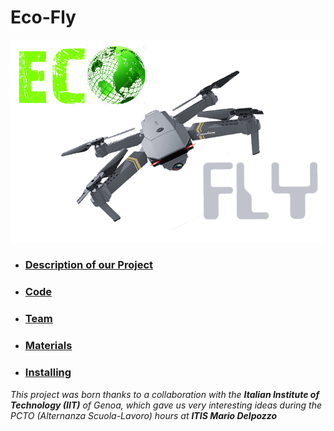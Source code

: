 # Eco-Fly 
![logo](https://github.com/AleDegio/Eco-Fly/blob/master/img/Logo2.png)

* ### [Description of our Project](https://github.com/AleDegio/Eco-Fly/wiki/Description-of-our-Project)
* ### [Code](https://github.com/AleDegio/Eco-Fly/wiki/Code)
* ### [Team](https://github.com/AleDegio/Eco-Fly/wiki/Team)
* ### [Materials](https://github.com/AleDegio/Eco-Fly/wiki/Materials)
* ### [Installing](https://github.com/AleDegio/Eco-Fly/wiki/Installing)
    
    
_This project was born thanks to a collaboration with the **Italian Institute of Technology (IIT)** of Genoa, which gave us very interesting ideas during the PCTO (Alternanza Scuola-Lavoro) hours at **ITIS Mario Delpozzo**_ 

